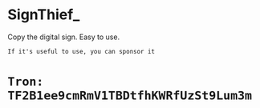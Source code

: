 # SignThief_
Copy the digital sign. Easy to use.


` If it's useful to use, you can sponsor it `
# `Tron: TF2B1ee9cmRmV1TBDtfhKWRfUzSt9Lum3m`
